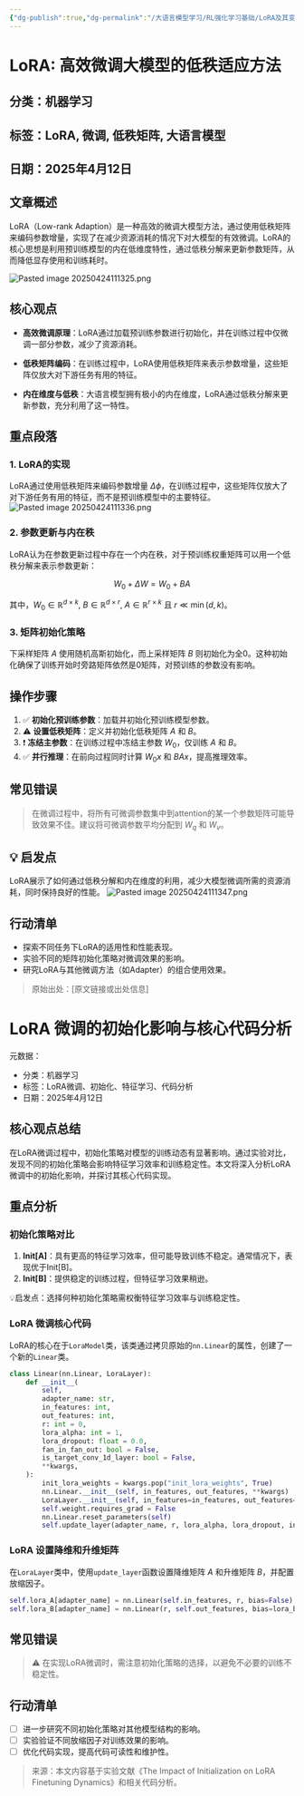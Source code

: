 ```yaml
---
{"dg-publish":true,"dg-permalink":"/大语言模型学习/RL强化学习基础/LoRA及其变体/LoRA","dg-home":false,"dg-description":"在此输入笔记的描述","dg-hide":false,"dg-hide-title":false,"dg-show-backlinks":true,"dg-show-local-graph":true,"dg-show-inline-title":true,"dg-pinned":false,"dg-passphrase":"在此输入访问密码","dg-enable-mathjax":false,"dg-enable-mermaid":false,"dg-enable-uml":false,"dg-note-icon":0,"dg-enable-dataview":false,"tags":["NLP"],"permalink":"/大语言模型学习/RL强化学习基础/LoRA及其变体/LoRA/","dgShowBacklinks":true,"dgShowLocalGraph":true,"dgShowInlineTitle":true,"dgPassFrontmatter":true,"noteIcon":0,"created":"2025-04-24T11:02:06.000+08:00","updated":"2025-04-24T11:17:35.195+08:00"}
---
```




# LoRA: 高效微调大模型的低秩适应方法

## 分类：机器学习


## 标签：LoRA, 微调, 低秩矩阵, 大语言模型


## 日期：2025年4月12日


## 文章概述
LoRA（Low-rank Adaption）是一种高效的微调大模型方法，通过使用低秩矩阵来编码参数增量，实现了在减少资源消耗的情况下对大模型的有效微调。LoRA的核心思想是利用预训练模型的内在低维度特性，通过低秩分解来更新参数矩阵，从而降低显存使用和训练耗时。

![Pasted image 20250424111325.png](/img/user/%E9%99%84%E4%BB%B6/Pasted%20image%2020250424111325.png)


## 核心观点
- **高效微调原理**：LoRA通过加载预训练参数进行初始化，并在训练过程中仅微调一部分参数，减少了资源消耗。
  
- **低秩矩阵编码**：在训练过程中，LoRA使用低秩矩阵来表示参数增量，这些矩阵仅放大对下游任务有用的特征。

- **内在维度与低秩**：大语言模型拥有极小的内在维度，LoRA通过低秩分解来更新参数，充分利用了这一特性。


## 重点段落

### 1. LoRA的实现
LoRA通过使用低秩矩阵来编码参数增量 $\Delta \phi$，在训练过程中，这些矩阵仅放大了对下游任务有用的特征，而不是预训练模型中的主要特征。
![Pasted image 20250424111336.png](/img/user/%E9%99%84%E4%BB%B6/Pasted%20image%2020250424111336.png)


### 2. 参数更新与内在秩
LoRA认为在参数更新过程中存在一个内在秩，对于预训练权重矩阵可以用一个低秩分解来表示参数更新：

$$
W_0 + \Delta W = W_0 + BA
$$

其中，$W_0 \in \mathbb{R}^{d \times k}$, $B \in \mathbb{R}^{d \times r}$, $A \in \mathbb{R}^{r \times k}$ 且 $r \ll \min(d, k)$。


### 3. 矩阵初始化策略
下采样矩阵 $A$ 使用随机高斯初始化，而上采样矩阵 $B$ 则初始化为全0。这种初始化确保了训练开始时旁路矩阵依然是0矩阵，对预训练的参数没有影响。


## 操作步骤
1. ✅ **初始化预训练参数**：加载并初始化预训练模型参数。
2. ⚠ **设置低秩矩阵**：定义并初始化低秩矩阵 $A$ 和 $B$。
3. ❗ **冻结主参数**：在训练过程中冻结主参数 $W_0$，仅训练 $A$ 和 $B$。
4. ✅ **并行推理**：在前向过程同时计算 $W_0x$ 和 $BAx$，提高推理效率。


## 常见错误
> 在微调过程中，将所有可微调参数集中到attention的某一个参数矩阵可能导致效果不佳。建议将可微调参数平均分配到 $W_q$ 和 $W_v$。


## 💡 启发点
LoRA展示了如何通过低秩分解和内在维度的利用，减少大模型微调所需的资源消耗，同时保持良好的性能。
![Pasted image 20250424111347.png](/img/user/%E9%99%84%E4%BB%B6/Pasted%20image%2020250424111347.png)


## 行动清单
- 探索不同任务下LoRA的适用性和性能表现。
- 实验不同的矩阵初始化策略对微调效果的影响。
- 研究LoRA与其他微调方法（如Adapter）的组合使用效果。

> 原始出处：[原文链接或出处信息]



# LoRA 微调的初始化影响与核心代码分析
元数据：

- 分类：机器学习
- 标签：LoRA微调、初始化、特征学习、代码分析
- 日期：2025年4月12日

## 核心观点总结
在LoRA微调过程中，初始化策略对模型的训练动态有显著影响。通过实验对比，发现不同的初始化策略会影响特征学习效率和训练稳定性。本文将深入分析LoRA微调中的初始化影响，并探讨其核心代码实现。


## 重点分析

### 初始化策略对比
1. **Init[A]**：具有更高的特征学习效率，但可能导致训练不稳定。通常情况下，表现优于Init[B]。
2. **Init[B]**：提供稳定的训练过程，但特征学习效果稍逊。

💡启发点：选择何种初始化策略需权衡特征学习效率与训练稳定性。


### LoRA 微调核心代码
LoRA的核心在于`LoraModel`类，该类通过拷贝原始的`nn.Linear`的属性，创建了一个新的`Linear`类。

```python
class Linear(nn.Linear, LoraLayer):
    def __init__(
        self,
        adapter_name: str,
        in_features: int,
        out_features: int,
        r: int = 0,
        lora_alpha: int = 1,
        lora_dropout: float = 0.0,
        fan_in_fan_out: bool = False,
        is_target_conv_1d_layer: bool = False,
        **kwargs,
    ):
        init_lora_weights = kwargs.pop("init_lora_weights", True)
        nn.Linear.__init__(self, in_features, out_features, **kwargs)
        LoraLayer.__init__(self, in_features=in_features, out_features=out_features)
        self.weight.requires_grad = False
        nn.Linear.reset_parameters(self)
        self.update_layer(adapter_name, r, lora_alpha, lora_dropout, init_lora_weights)
```


### LoRA 设置降维和升维矩阵
在`LoraLayer`类中，使用`update_layer`函数设置降维矩阵 $A$ 和升维矩阵 $B$，并配置放缩因子。

```python
self.lora_A[adapter_name] = nn.Linear(self.in_features, r, bias=False)
self.lora_B[adapter_name] = nn.Linear(r, self.out_features, bias=lora_bias)
```


## 常见错误
> ⚠️ 在实现LoRA微调时，需注意初始化策略的选择，以避免不必要的训练不稳定性。


## 行动清单
- [ ] 进一步研究不同初始化策略对其他模型结构的影响。
- [ ] 实验验证不同放缩因子对训练效果的影响。
- [ ] 优化代码实现，提高代码可读性和维护性。

> 来源：本文内容基于实验文献《The Impact of Initialization on LoRA Finetuning Dynamics》和相关代码分析。
